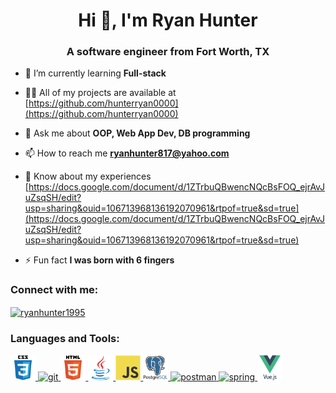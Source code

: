<h1 align="center">Hi 👋, I'm Ryan Hunter</h1>
<h3 align="center">A software engineer from Fort Worth, TX</h3>

- 🌱 I’m currently learning **Full-stack**

- 👨‍💻 All of my projects are available at [https://github.com/hunterryan0000](https://github.com/hunterryan0000)

- 💬 Ask me about **OOP, Web App Dev, DB programming**

- 📫 How to reach me **ryanhunter817@yahoo.com**

- 📄 Know about my experiences [https://docs.google.com/document/d/1ZTrbuQBwencNQcBsFOQ_ejrAvJuZsqSH/edit?usp=sharing&ouid=106713968136192070961&rtpof=true&sd=true](https://docs.google.com/document/d/1ZTrbuQBwencNQcBsFOQ_ejrAvJuZsqSH/edit?usp=sharing&ouid=106713968136192070961&rtpof=true&sd=true)

- ⚡ Fun fact **I was born with 6 fingers**

<h3 align="left">Connect with me:</h3>
<p align="left">
<a href="https://linkedin.com/in/ryanhunter1995" target="blank"><img align="center" src="https://raw.githubusercontent.com/rahuldkjain/github-profile-readme-generator/master/src/images/icons/Social/linked-in-alt.svg" alt="ryanhunter1995" height="30" width="40" /></a>
</p>

<h3 align="left">Languages and Tools:</h3>
<p align="left"> <a href="https://www.w3schools.com/css/" target="_blank" rel="noreferrer"> <img src="https://raw.githubusercontent.com/devicons/devicon/master/icons/css3/css3-original-wordmark.svg" alt="css3" width="40" height="40"/> </a> <a href="https://git-scm.com/" target="_blank" rel="noreferrer"> <img src="https://www.vectorlogo.zone/logos/git-scm/git-scm-icon.svg" alt="git" width="40" height="40"/> </a> <a href="https://www.w3.org/html/" target="_blank" rel="noreferrer"> <img src="https://raw.githubusercontent.com/devicons/devicon/master/icons/html5/html5-original-wordmark.svg" alt="html5" width="40" height="40"/> </a> <a href="https://www.java.com" target="_blank" rel="noreferrer"> <img src="https://raw.githubusercontent.com/devicons/devicon/master/icons/java/java-original.svg" alt="java" width="40" height="40"/> </a> <a href="https://developer.mozilla.org/en-US/docs/Web/JavaScript" target="_blank" rel="noreferrer"> <img src="https://raw.githubusercontent.com/devicons/devicon/master/icons/javascript/javascript-original.svg" alt="javascript" width="40" height="40"/> </a> <a href="https://www.postgresql.org" target="_blank" rel="noreferrer"> <img src="https://raw.githubusercontent.com/devicons/devicon/master/icons/postgresql/postgresql-original-wordmark.svg" alt="postgresql" width="40" height="40"/> </a> <a href="https://postman.com" target="_blank" rel="noreferrer"> <img src="https://www.vectorlogo.zone/logos/getpostman/getpostman-icon.svg" alt="postman" width="40" height="40"/> </a> <a href="https://spring.io/" target="_blank" rel="noreferrer"> <img src="https://www.vectorlogo.zone/logos/springio/springio-icon.svg" alt="spring" width="40" height="40"/> </a> <a href="https://vuejs.org/" target="_blank" rel="noreferrer"> <img src="https://raw.githubusercontent.com/devicons/devicon/master/icons/vuejs/vuejs-original-wordmark.svg" alt="vuejs" width="40" height="40"/> </a> </p>
